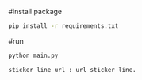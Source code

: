 #install package
```bash
pip install -r requirements.txt
```
#run
```bash
python main.py

sticker line url : url sticker line.
```